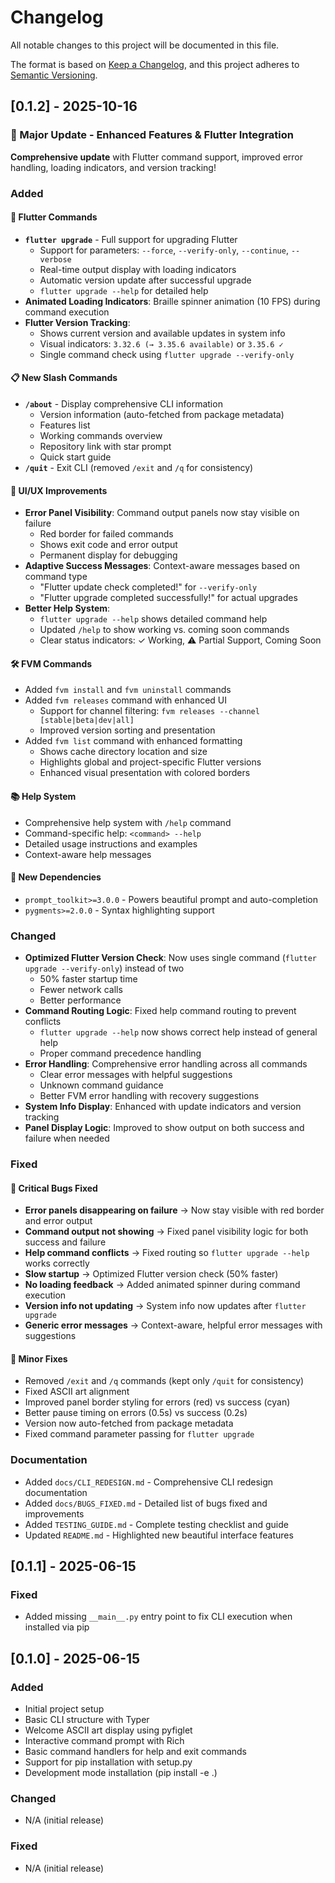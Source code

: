 # Changelog

All notable changes to this project will be documented in this file.

The format is based on [Keep a Changelog](https://keepachangelog.com/en/1.0.0/),
and this project adheres to [Semantic Versioning](https://semver.org/spec/v2.0.0.html).

## [0.1.2] - 2025-10-16

### 🎨 Major Update - Enhanced Features & Flutter Integration

**Comprehensive update** with Flutter command support, improved error handling, loading indicators, and version tracking!

### Added

#### 🚀 Flutter Commands
- **`flutter upgrade`** - Full support for upgrading Flutter
  - Support for parameters: `--force`, `--verify-only`, `--continue`, `--verbose`
  - Real-time output display with loading indicators
  - Automatic version update after successful upgrade
  - `flutter upgrade --help` for detailed help
- **Animated Loading Indicators**: Braille spinner animation (10 FPS) during command execution
- **Flutter Version Tracking**: 
  - Shows current version and available updates in system info
  - Visual indicators: `3.32.6 (→ 3.35.6 available)` or `3.35.6 ✓`
  - Single command check using `flutter upgrade --verify-only`

#### 📋 New Slash Commands
- **`/about`** - Display comprehensive CLI information
  - Version information (auto-fetched from package metadata)
  - Features list
  - Working commands overview
  - Repository link with star prompt
  - Quick start guide
- **`/quit`** - Exit CLI (removed `/exit` and `/q` for consistency)

#### 🎨 UI/UX Improvements
- **Error Panel Visibility**: Command output panels now stay visible on failure
  - Red border for failed commands
  - Shows exit code and error output
  - Permanent display for debugging
- **Adaptive Success Messages**: Context-aware messages based on command type
  - "Flutter update check completed!" for `--verify-only`
  - "Flutter upgrade completed successfully!" for actual upgrades
- **Better Help System**: 
  - `flutter upgrade --help` shows detailed command help
  - Updated `/help` to show working vs. coming soon commands
  - Clear status indicators: ✓ Working, ⚠ Partial Support, Coming Soon

#### 🛠️ FVM Commands
- Added `fvm install` and `fvm uninstall` commands
- Added `fvm releases` command with enhanced UI
  - Support for channel filtering: `fvm releases --channel [stable|beta|dev|all]`
  - Improved version sorting and presentation
- Added `fvm list` command with enhanced formatting
  - Shows cache directory location and size
  - Highlights global and project-specific Flutter versions
  - Enhanced visual presentation with colored borders

#### 📚 Help System
- Comprehensive help system with `/help` command
- Command-specific help: `<command> --help`
- Detailed usage instructions and examples
- Context-aware help messages

#### 🎯 New Dependencies
- `prompt_toolkit>=3.0.0` - Powers beautiful prompt and auto-completion
- `pygments>=2.0.0` - Syntax highlighting support

### Changed

- **Optimized Flutter Version Check**: Now uses single command (`flutter upgrade --verify-only`) instead of two
  - 50% faster startup time
  - Fewer network calls
  - Better performance
- **Command Routing Logic**: Fixed help command routing to prevent conflicts
  - `flutter upgrade --help` now shows correct help instead of general help
  - Proper command precedence handling
- **Error Handling**: Comprehensive error handling across all commands
  - Clear error messages with helpful suggestions
  - Unknown command guidance
  - Better FVM error handling with recovery suggestions
- **System Info Display**: Enhanced with update indicators and version tracking
- **Panel Display Logic**: Improved to show output on both success and failure when needed

### Fixed

#### 🐛 Critical Bugs Fixed
- **Error panels disappearing on failure** → Now stay visible with red border and error output
- **Command output not showing** → Fixed panel visibility logic for both success and failure
- **Help command conflicts** → Fixed routing so `flutter upgrade --help` works correctly
- **Slow startup** → Optimized Flutter version check (50% faster)
- **No loading feedback** → Added animated spinner during command execution
- **Version info not updating** → System info now updates after `flutter upgrade`
- **Generic error messages** → Context-aware, helpful error messages with suggestions

#### 🔧 Minor Fixes
- Removed `/exit` and `/q` commands (kept only `/quit` for consistency)
- Fixed ASCII art alignment
- Improved panel border styling for errors (red) vs success (cyan)
- Better pause timing on errors (0.5s) vs success (0.2s)
- Version now auto-fetched from package metadata
- Fixed command parameter passing for `flutter upgrade`

### Documentation

- Added `docs/CLI_REDESIGN.md` - Comprehensive CLI redesign documentation
- Added `docs/BUGS_FIXED.md` - Detailed list of bugs fixed and improvements
- Added `TESTING_GUIDE.md` - Complete testing checklist and guide
- Updated `README.md` - Highlighted new beautiful interface features

## [0.1.1] - 2025-06-15

### Fixed
- Added missing `__main__.py` entry point to fix CLI execution when installed via pip

## [0.1.0] - 2025-06-15

### Added
- Initial project setup
- Basic CLI structure with Typer
- Welcome ASCII art display using pyfiglet
- Interactive command prompt with Rich
- Basic command handlers for help and exit commands
- Support for pip installation with setup.py
- Development mode installation (pip install -e .)

### Changed
- N/A (initial release)

### Fixed
- N/A (initial release) 